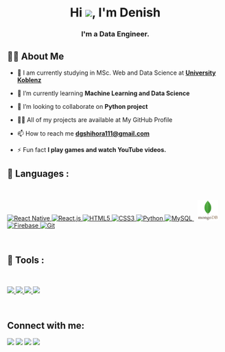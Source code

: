 <h1 align="center">Hi <img src="https://raw.githubusercontent.com/MartinHeinz/MartinHeinz/master/wave.gif" width="30px">, I'm Denish</h1>
<h3 align="center">I'm a Data Engineer.</h3>


## 🙋‍♂️ About Me

- 🔭 I am currently studying in MSc. Web and Data Science at **[University Koblenz](https://www.uni-koblenz-landau.de/de)**

- 🌱 I’m currently learning **Machine Learning and Data Science**

- 👯 I’m looking to collaborate on **Python project**

- 👨‍💻 All of my projects are available at My GitHub Profile

- 📫 How to reach me **dgshihora111@gmail.com**

- ⚡ Fun fact **I play games and watch YouTube videos.**

## 🚀 Languages :
<br>
<p align="left">
   <a href="https://www.reactjs.org/" target="_blank"> 
    <img src="https://img.icons8.com/color/48/000000/react-native.png" alt="React Native"/>
</a>
<a href="https://aws.amazon.com/" target="_blank"> 
    <img src="https://img.icons8.com/?size=100&id=33039&format=png&color=000000" alt="React.js"/>
</a>
<a href="https://www.eclipse.org/" target="_blank"> 
    <img src="https://img.icons8.com/color/48/000000/html-5.png" alt="HTML5"/>
</a>
<a href="https://www.w3schools.com/css/" target="_blank"> 
    <img src="https://img.icons8.com/color/48/000000/css3.png" alt="CSS3"/>
</a>
<a href="https://www.python.org" target="_blank"> 
    <img src="https://img.icons8.com/color/48/000000/python.png" alt="Python"/>
</a>
<a style="padding-right:8px;" href="https://www.mysql.com/" target="_blank"> 
    <img src="https://img.icons8.com/fluent/50/000000/mysql-logo.png" alt="MySQL"/>
</a>
<a href="https://www.mongodb.com/" target="_blank"> 
    <img src="https://raw.githubusercontent.com/devicons/devicon/master/icons/mongodb/mongodb-original-wordmark.svg" alt="MongoDB" width="48" height="48"/>
</a>
<a href="https://firebase.google.com/" target="_blank"> 
    <img src="https://img.icons8.com/color/48/000000/firebase.png" alt="Firebase"/>
</a>
<a href="https://git-scm.com/" target="_blank"> 
    <img src="https://img.icons8.com/color/48/000000/git.png" alt="Git"/>
</a>

</p>
<br>

## 🚀 Tools :
<br>
<p align="left"> 
    <a href="https://code.visualstudio.com/" target="_blank"> <img src="https://img.icons8.com/color/48/000000/visual-studio-code-2019.png"/> </a>
    <a href="https://github.com/" target="_blank"><img src="https://img.icons8.com/nolan/48/github.png"/> </a>
    <a href="https://www.w3.org/html/" target="_blank"> <img src="https://img.icons8.com/office/40/000000/java-eclipse.png"/> </a> 
    <a href="https://www.sublimetext.com/" target="_blank"> <img src="https://img.icons8.com/fluent/48/000000/sublime-text.png"/> </a>
</p>
<br>

## Connect with me:
<p align="left">

<a href = "https://www.linkedin.com/in/shihora-denish-5a3167171/"><img src="https://img.icons8.com/fluent/48/000000/linkedin.png"/></a>
<a href = "https://twitter.com/ShihoraDenish"><img src="https://img.icons8.com/fluent/48/000000/twitter.png"/></a>
<a href = "https://www.instagram.com/denish_shihora/"><img src="https://img.icons8.com/fluent/48/000000/instagram-new.png"/></a>
<a href = "https://www.facebook.com/denish.shihora.33"><img src="https://img.icons8.com/color/48/000000/facebook.png"/></a>

</p>


